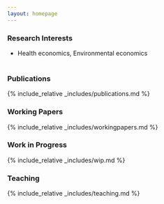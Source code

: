 ```yaml
---
layout: homepage
---
```


### Research Interests

<ul style="margin:0px;">
  <li> Health economics, Environmental economics</li>
</ul>
  
<br>

### Publications

{% include_relative _includes/publications.md %}


### Working Papers

{% include_relative _includes/workingpapers.md %}

### Work in Progress

{% include_relative _includes/wip.md %}

### Teaching

{% include_relative _includes/teaching.md %}
  
